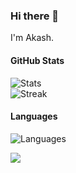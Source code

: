 ### Hi there 👋
I'm Akash.

#### GitHub Stats
![Stats](https://github-readme-stats.vercel.app/api?username=itsaky&show_icons=true&icon_color=D32F2F&theme=dark&title_color=D32F2F)  
![Streak](https://streak-stats.demolab.com/?user=itsaky&theme=dark)

#### Languages
![Languages](https://github-readme-stats.vercel.app/api/top-langs/?username=itsaky&title_color=f44336&theme=dark&langs_count=3&hide=javascript,html,roff,assembly,objective-c,xsslt)

![](https://komarev.com/ghpvc/?username=itsaky&color=2196f3)
